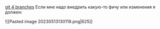 [git 4 branches](https://medium.com/@patrickporto/4-branching-workflows-for-git-30d0aaee7bf)
Если мне надо внедрить какую-то фичу или изменения я должен:

![[Pasted image 20230513130119.png|625]]

